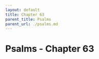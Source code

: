 ```yaml
---
layout: default
title: Chapter 63
parent_title: Psalms
parent_url: ./psalms.md
---
```


# Psalms - Chapter 63
